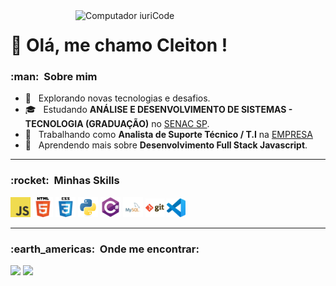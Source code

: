 <img src="https://raw.githubusercontent.com/MicaelliMedeiros/micaellimedeiros/master/image/computer-illustration.png" min-width="400px" max-width="400px" width="400px" align="right" alt="Computador iuriCode">

  <h1>👾 Olá, me chamo <strong>Cleiton !</strong></h1>

  <h3> :man: &nbsp;Sobre mim </h3>
            
  - 🤯 &nbsp; Explorando novas tecnologias e desafios.
  - 🎓 &nbsp; Estudando **ANÁLISE E DESENVOLVIMENTO DE SISTEMAS - TECNOLOGIA (GRADUAÇÃO)** no <a href="https://www.sp.senac.br/">SENAC SP</a>.
  - 💼 &nbsp; Trabalhando como **Analista de Suporte Técnico / T.I** na <a href="https://circulomilitar.org.br/">EMPRESA</a>
  - 🌱 &nbsp; Aprendendo mais sobre **Desenvolvimento Full Stack Javascript**.
----
<div>

<h3> :rocket: &nbsp;Minhas Skills </h3>
<code><img height="32" src="https://raw.githubusercontent.com/github/explore/80688e429a7d4ef2fca1e82350fe8e3517d3494d/topics/javascript/javascript.png" alt="Javascript"/></code>
<code><img height="32" src="https://raw.githubusercontent.com/github/explore/80688e429a7d4ef2fca1e82350fe8e3517d3494d/topics/html/html.png" alt="HTML5"/></code>
<code><img height="32" src="https://raw.githubusercontent.com/github/explore/80688e429a7d4ef2fca1e82350fe8e3517d3494d/topics/css/css.png" alt="CSS"/></code>
<code><img height="32" src="https://raw.githubusercontent.com/devicons/devicon/master/icons/python/python-original.svg" alt="PYTHON"/></code>
<code><img height="32" src="https://raw.githubusercontent.com/devicons/devicon/master/icons/csharp/csharp-original.svg"/></code>
<code><img height="32" src="https://raw.githubusercontent.com/github/explore/80688e429a7d4ef2fca1e82350fe8e3517d3494d/topics/mysql/mysql.png" alt="MySQL"/></code>
<code><img height="30" src="https://raw.githubusercontent.com/github/explore/80688e429a7d4ef2fca1e82350fe8e3517d3494d/topics/git/git.png"></code>
<code><img height="30" src="https://raw.githubusercontent.com/github/explore/80688e429a7d4ef2fca1e82350fe8e3517d3494d/topics/visual-studio-code/visual-studio-code.png"></code>


---
</div>


<h3> :earth_americas: &nbsp;Onde me encontrar: </h3>
<div>
<a href ="mailto:souzacleiton762@gmail.com"><img src="https://img.shields.io/badge/-Gmail-%23333?style=for-the-badge&logo=gmail&logoColor=white" target="_blank"></a>
<a href="https://www.linkedin.com/in/www.linkedin.com/in/cleiton-r-646316101" target="_blank"><img src="https://img.shields.io/badge/-LinkedIn-%230077B5?style=for-the-badge&logo=linkedin&logoColor=white" target="_blank"></a> 
</div>
  
